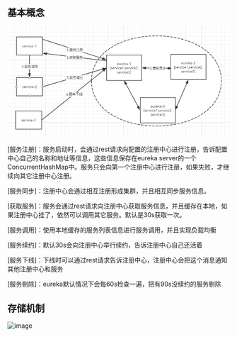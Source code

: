 ## 基本概念
![image](https://github.com/jmilktea/jmilktea/blob/master/spring%20service/eureka-ha/eureka.png)

[服务注册]：服务启动时，会通过rest请求向配置的注册中心进行注册，告诉配置中心自己的名称和地址等信息，这些信息保存在eureka server的一个ConcurrentHashMap中。服务只会向第一个注册中心进行注册，如果失败，才继续向其它注册中心注册。

[服务同步]：注册中心会通过相互注册形成集群，并且相互同步服务信息。

[获取服务]：服务会通过rest请求向注册中心获取服务信息，并且缓存在本地，如果注册中心挂了，依然可以调用其它服务。默认是30s获取一次。

[服务调用]：使用本地缓存的服务列表信息进行服务调用，并且实现负载均衡

[服务续约]：默认30s会向注册中心举行续约，告诉注册中心自己还活着

[服务下线]：下线时可以通过rest请求告诉注册中心，注册中心会把这个消息通知其他注册中心和服务

[服务剔除]：eureka默认情况下会每60s检查一遍，把有90s没续约的服务剔除

## 存储机制
![image](https://github.com/jmilktea/jmilktea/blob/master/spring%20service/eureka-store/eureka.png)
